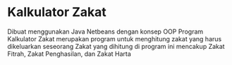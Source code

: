 # Kalkulator Zakat

Dibuat menggunakan Java Netbeans dengan konsep OOP
Program Kalkulator Zakat merupakan program untuk menghitung zakat yang harus dikeluarkan seseorang
Zakat yang dihitung di program ini mencakup Zakat Fitrah, Zakat Penghasilan, dan Zakat Harta
